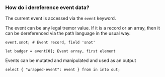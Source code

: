 
### How do i dereference event data?

The current event is accessed via the `event` keyword.

The event can be any legal tremor value. If it is a record or
an array, then it can be dereferenced via the path language in
the usual way.

```tremor
event.snot; # Event record, field 'snot'
```

```tremor
let badger = event[0]; Event array, first element
```

Events can be mutated and manipulated and used as an output

```tremor
select { "wrapped-event": event } from in into out;
```



